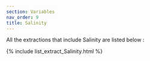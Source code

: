 ```yaml
---
section: Variables
nav_order: 9
title: Salinity
---
```


All the extractions that include Salinity are listed below :

{% include list_extract_Salinity.html %}

